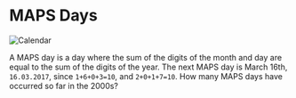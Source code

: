 # MAPS Days

![Calendar](https://static1.squarespace.com/static/5399db4fe4b09ab996de7142/t/5793e7c5b3db2bd9ef411628/1469311022694/calendar+backdrop.jpg?format=1500w)

A MAPS day is a day where the sum of the digits of the month and day are equal to the sum of the digits of the year. The next MAPS day is March 16th, `16.03.2017`, since `1+6+0+3=10`, and `2+0+1+7=10`. How many MAPS days have occurred so far in the 2000s?
